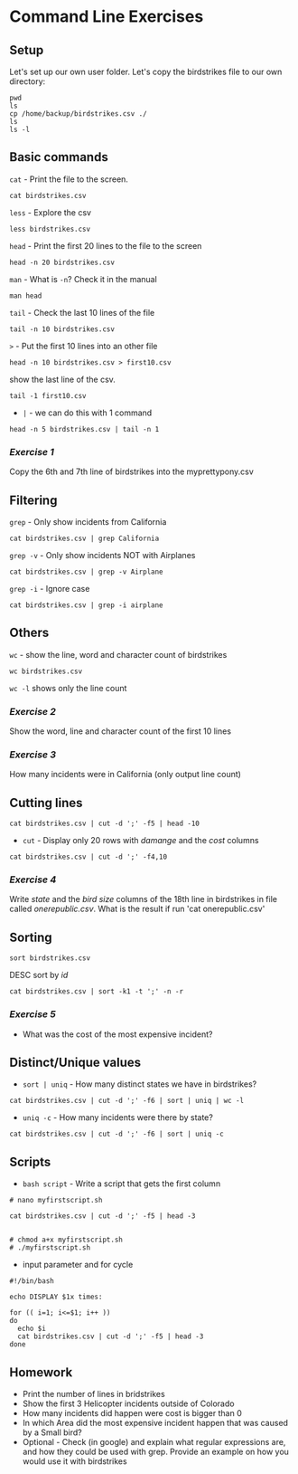 # Command Line Exercises

## Setup

Let's set up our own user folder. Let's copy the birdstrikes file to our own directory:
```
pwd
ls
cp /home/backup/birdstrikes.csv ./
ls
ls -l
```

## Basic commands

`cat` -
Print the file to the screen.
```
cat birdstrikes.csv
```

`less` -
Explore the csv
```
less birdstrikes.csv
```

`head` -
Print the first 20 lines to the file to the screen
```
head -n 20 birdstrikes.csv
```

`man` -
What is `-n`? Check it in the manual
```
man head
```

`tail` -
Check the last 10 lines of the file
```
tail -n 10 birdstrikes.csv
```

`>` - Put the first 10 lines into an other file
```
head -n 10 birdstrikes.csv > first10.csv
```

show the last line of the csv.
```
tail -1 first10.csv
```

* `|` -
we can do this with 1 command
```
head -n 5 birdstrikes.csv | tail -n 1
```

### ***Exercise 1***
Copy the 6th and 7th line of birdstrikes into the myprettypony.csv

## Filtering

`grep` -
Only show incidents from California
```
cat birdstrikes.csv | grep California 
```

`grep -v` -
Only show incidents NOT with Airplanes
```
cat birdstrikes.csv | grep -v Airplane
```

`grep -i` -
Ignore case
```
cat birdstrikes.csv | grep -i airplane
```

## Others

`wc` - show the line, word and character count of birdstrikes
```
wc birdstrikes.csv
```

```wc -l```
shows only the line count

### ***Exercise 2***

Show the word, line and character count of the first 10 lines

### ***Exercise 3***

How many incidents were in California (only output line count)

## Cutting lines

```
cat birdstrikes.csv | cut -d ';' -f5 | head -10
```

* `cut` - Display only 20 rows with *damange* and the *cost* columns
```
cat birdstrikes.csv | cut -d ';' -f4,10
```
### ***Exercise 4***

Write *state* and the *bird size* columns of the 18th line in birdstrikes in file called *onerepublic.csv*. What is the result if run 'cat onerepublic.csv'

## Sorting

```
sort birdstrikes.csv
```

DESC sort by *id*
```
cat birdstrikes.csv | sort -k1 -t ';' -n -r
```


### ***Exercise 5***
* What was the cost of the most expensive incident?


## Distinct/Unique values

* `sort | uniq` - 
How many distinct states we have in birdstrikes?
```
cat birdstrikes.csv | cut -d ';' -f6 | sort | uniq | wc -l
```


* `uniq -c` -
How many incidents were there by state?
```
cat birdstrikes.csv | cut -d ';' -f6 | sort | uniq -c
```


## Scripts

* `bash script` - Write a script that gets the first column

```
# nano myfirstscript.sh

cat birdstrikes.csv | cut -d ';' -f5 | head -3


# chmod a+x myfirstscript.sh
# ./myfirstscript.sh
```

* input parameter and for cycle

```
#!/bin/bash

echo DISPLAY $1x times:

for (( i=1; i<=$1; i++ ))
do
  echo $i
  cat birdstrikes.csv | cut -d ';' -f5 | head -3
done

```

## Homework

* Print the number of lines in bridstrikes
* Show the first 3 Helicopter incidents outside of Colorado
* How many incidents did happen were cost is bigger than 0
* In which Area did the most expensive incident happen that was caused by a Small bird?
* Optional - Check (in google) and explain what regular expressions are, and how they could be used with grep. Provide an example on how you would use it with birdstrikes

